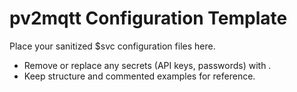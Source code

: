 # pv2mqtt Configuration Template

Place your sanitized $svc configuration files here.
- Remove or replace any secrets (API keys, passwords) with .
- Keep structure and commented examples for reference.
